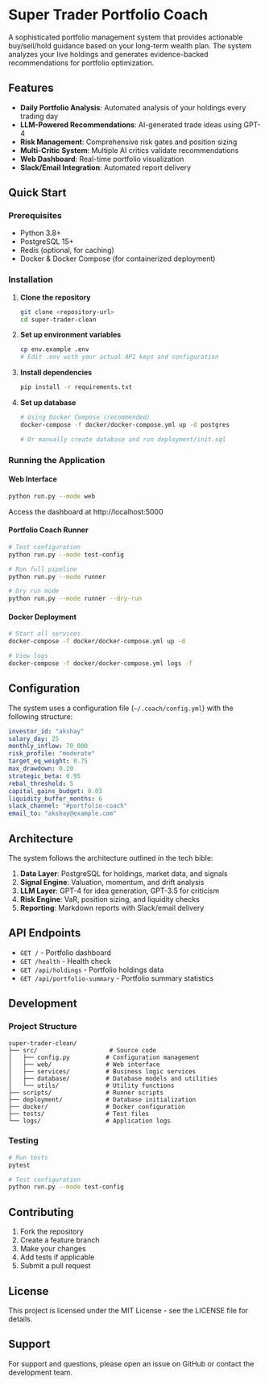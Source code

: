 # Super Trader Portfolio Coach

A sophisticated portfolio management system that provides actionable buy/sell/hold guidance based on your long-term wealth plan. The system analyzes your live holdings and generates evidence-backed recommendations for portfolio optimization.

## Features

- **Daily Portfolio Analysis**: Automated analysis of your holdings every trading day
- **LLM-Powered Recommendations**: AI-generated trade ideas using GPT-4
- **Risk Management**: Comprehensive risk gates and position sizing
- **Multi-Critic System**: Multiple AI critics validate recommendations
- **Web Dashboard**: Real-time portfolio visualization
- **Slack/Email Integration**: Automated report delivery

## Quick Start

### Prerequisites

- Python 3.8+
- PostgreSQL 15+
- Redis (optional, for caching)
- Docker & Docker Compose (for containerized deployment)

### Installation

1. **Clone the repository**
   ```bash
   git clone <repository-url>
   cd super-trader-clean
   ```

2. **Set up environment variables**
   ```bash
   cp env.example .env
   # Edit .env with your actual API keys and configuration
   ```

3. **Install dependencies**
   ```bash
   pip install -r requirements.txt
   ```

4. **Set up database**
   ```bash
   # Using Docker Compose (recommended)
   docker-compose -f docker/docker-compose.yml up -d postgres
   
   # Or manually create database and run deployment/init.sql
   ```

### Running the Application

#### Web Interface
```bash
python run.py --mode web
```
Access the dashboard at http://localhost:5000

#### Portfolio Coach Runner
```bash
# Test configuration
python run.py --mode test-config

# Run full pipeline
python run.py --mode runner

# Dry run mode
python run.py --mode runner --dry-run
```

#### Docker Deployment
```bash
# Start all services
docker-compose -f docker/docker-compose.yml up -d

# View logs
docker-compose -f docker/docker-compose.yml logs -f
```

## Configuration

The system uses a configuration file (`~/.coach/config.yml`) with the following structure:

```yaml
investor_id: "akshay"
salary_day: 25
monthly_inflow: 70_000
risk_profile: "moderate"
target_eq_weight: 0.75
max_drawdown: 0.20
strategic_beta: 0.95
rebal_threshold: 5
capital_gains_budget: 0.03
liquidity_buffer_months: 6
slack_channel: "#portfolio-coach"
email_to: "akshay@example.com"
```

## Architecture

The system follows the architecture outlined in the tech bible:

1. **Data Layer**: PostgreSQL for holdings, market data, and signals
2. **Signal Engine**: Valuation, momentum, and drift analysis
3. **LLM Layer**: GPT-4 for idea generation, GPT-3.5 for criticism
4. **Risk Engine**: VaR, position sizing, and liquidity checks
5. **Reporting**: Markdown reports with Slack/email delivery

## API Endpoints

- `GET /` - Portfolio dashboard
- `GET /health` - Health check
- `GET /api/holdings` - Portfolio holdings data
- `GET /api/portfolio-summary` - Portfolio summary statistics

## Development

### Project Structure
```
super-trader-clean/
├── src/                    # Source code
│   ├── config.py          # Configuration management
│   ├── web/               # Web interface
│   ├── services/          # Business logic services
│   ├── database/          # Database models and utilities
│   └── utils/             # Utility functions
├── scripts/               # Runner scripts
├── deployment/            # Database initialization
├── docker/                # Docker configuration
├── tests/                 # Test files
└── logs/                  # Application logs
```

### Testing
```bash
# Run tests
pytest

# Test configuration
python run.py --mode test-config
```

## Contributing

1. Fork the repository
2. Create a feature branch
3. Make your changes
4. Add tests if applicable
5. Submit a pull request

## License

This project is licensed under the MIT License - see the LICENSE file for details.

## Support

For support and questions, please open an issue on GitHub or contact the development team.

